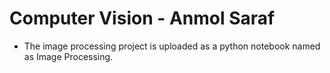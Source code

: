 # Computer Vision - Anmol Saraf

<ul>
  <li> The image processing project is uploaded as a python notebook named as Image Processing. </li>
